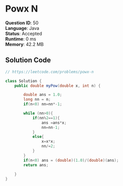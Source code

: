 # Powx N

**Question ID**: 50  
**Language**: Java  
**Status**: Accepted  
**Runtime**: 0 ms  
**Memory**: 42.2 MB  

## Solution Code
```java
// https://leetcode.com/problems/powx-n

class Solution {
    public double myPow(double x, int n) {

        double ans = 1.0;
        long nn = n;
        if(n<0) nn=nn*-1;

        while (nn>0){
            if(nn%2==1){
                ans =ans*x;
                nn=nn-1;
            }
            else{
                x=x*x;
                nn/=2;
            }
        }
        if(n<0) ans = (double)(1.0)/(double)(ans);
        return ans;
        
    }
}
```
